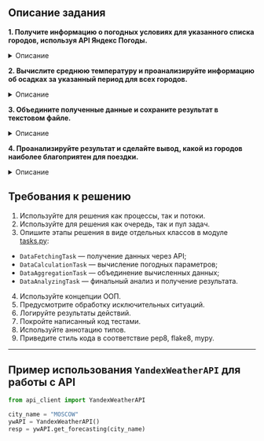 



## Описание задания

**1. Получите информацию о погодных условиях для указанного списка городов, используя API Яндекс Погоды.**

<details>
<summary> Описание </summary>

Список городов находится в переменной `CITIES` в файле [utils.py](utils.py). Для взаимодействия с API используйте готовый класс `YandexWeatherAPI` в модуле `api_client.py`. Пример работы с классом `YandexWeatherAPI` описан в <a href="#apiusingexample">примере</a>. Пример ответа от API для анализа находится в [файле](examples/response.json).

</details>

**2. Вычислите среднюю температуру и проанализируйте информацию об осадках за указанный период для всех городов.**

<details>
<summary> Описание </summary>

Условия и требования:
- период вычислений в течение дня — с 9 до 19 часов;
- средняя температура рассчитывается за указанный промежуток времени;
- сумма времени (часов), когда погода без осадков (без дождя, снега, града или грозы), рассчитывается за указанный промежуток времени;
- информация о температуре для указанного дня за определённый час находится по следующему пути: `forecasts> [день]> hours> temp`;
- информация об осадках для указанного дня за определённый час находится по следующему пути: `forecasts> [день]> hours> condition`.

[Пример данных](examples/response-day-info.png) с информацией о температуре и осадках за день.

Список вариантов погодных условий находится [в таблице в блоке `condition`](https://yandex.ru/dev/weather/doc/dg/concepts/forecast-test.html#resp-format__forecasts) или в [файле](examples/conditions.txt).

</details>

**3. Объедините полученные данные и сохраните результат в текстовом файле.**

<details>
<summary> Описание </summary>

Формат сохраняемого файла - **json**, **csv** или **xls/xlsx**.

Формат таблицы для сохранения. 

| Город/день |                           | 14-06 | ... | 19-06 | Среднее | Рейтинг |
|-------------|:--------------------------|:-----:|:---:|:-----:|--------:|--------:|
| Москва      | Температура, среднее      |  24   |     |  27   |    25.6 |       8 |
|             | Без осадков, часов        |  10   |     |   7   |     9.5 |         |
| Абу-Даби    | Температура, среднее      |  34   |     |  37   |    35.5 |       2 |
|             | Без осадков, часов        |  18   |     |  15   |    16.5 |         | 
| ...         |                           |       |     |       |         |         |

</details>


**4. Проанализируйте результат и сделайте вывод, какой из городов наиболее благоприятен для поездки.**

<details>
<summary> Описание </summary>

Наиболее благоприятным городом считать тот, в котором средняя температура за всё время была самой высокой, а количество времени без осадков — максимальным.
Если таких городов более одного, то выводить все.

</details>

## Требования к решению

1. Используйте для решения как процессы, так и потоки.
2. Используйте для решения как очередь, так и пул задач.
3. Опишите этапы решения в виде отдельных классов в модуле [tasks.py](tasks.py):
  - `DataFetchingTask` — получение данных через API;
  - `DataCalculationTask` — вычисление погодных параметров;
  - `DataAggregationTask` — объединение вычисленных данных;
  - `DataAnalyzingTask` — финальный анализ и получение результата.
4. Используйте концепции ООП.
5. Предусмотрите обработку исключительных ситуаций.
6. Логируйте результаты действий.
7. Покройте написанный код тестами.
8. Используйте аннотацию типов.
9. Приведите стиль кода в соответствие pep8, flake8, mypy.

---

<a name="apiusingexample"></a>

## Пример использования `YandexWeatherAPI` для работы с API

```python
from api_client import YandexWeatherAPI

city_name = "MOSCOW"
ywAPI = YandexWeatherAPI()
resp = ywAPI.get_forecasting(city_name)
```
